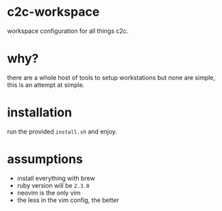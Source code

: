 # c2c-workspace
workspace configuration for all things c2c.

# why?
there are a whole host of tools to setup workstations but none are simple,
this is an attempt at simple.

# installation
run the provided `install.sh` and enjoy.

# assumptions
- install everything with brew
- ruby version will be `2.3.0`
- neovim is the only vim
- the less in the vim config, the better
